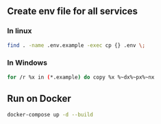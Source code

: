 ## Create env file for all services

### In linux

```bash
find . -name .env.example -exec cp {} .env \;
```

### In Windows

```bash
for /r %x in (*.example) do copy %x %~dx%~px%~nx
```

## Run on Docker

```bash
docker-compose up -d --build
```
